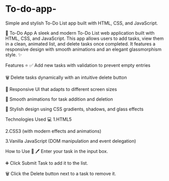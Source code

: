# To-do-app-
Simple and stylish To-Do List app built with HTML, CSS, and JavaScript.

📝 To-Do App
A sleek and modern To-Do List web application built with HTML, CSS, and JavaScript. This app allows users to add tasks, view them in a clean, animated list, and delete tasks once completed. It features a responsive design with smooth animations and an elegant glassmorphism style. ✨

Features ⭐
✅ Add new tasks with validation to prevent empty entries

🗑️ Delete tasks dynamically with an intuitive delete button

📱 Responsive UI that adapts to different screen sizes

🎨 Smooth animations for task addition and deletion

💎 Stylish design using CSS gradients, shadows, and glass effects

Technologies Used 💻
1.HTML5

2.CSS3 (with modern effects and animations)

3.Vanilla JavaScript (DOM manipulation and event delegation)

How to Use 🚀
🖊️ Enter your task in the input box.

➕ Click Submit Task to add it to the list.

🗑️ Click the Delete button next to a task to remove it.
